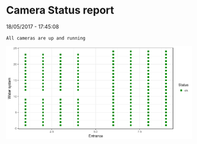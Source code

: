 Camera Status report
================
18/05/2017 - 17:45:08

    All cameras are up and running

![](camreport_files/figure-markdown_github/unnamed-chunk-2-1.png)
